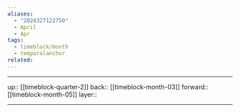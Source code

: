 ```yaml
---
aliases:
  - "2024327122750"
  - April
  - Apr
tags:
  - timeblock/month
  - temporalanchor
related:
---
```




***

up:: [[timeblock-quarter-2]]
back:: [[timeblock-month-03]]
forward:: [[timeblock-month-05]]
layer:: 

***
